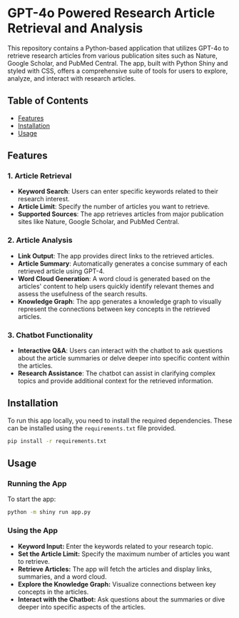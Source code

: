 # GPT-4o Powered Research Article Retrieval and Analysis

This repository contains a Python-based application that utilizes GPT-4o to retrieve research articles from various publication sites such as Nature, Google Scholar, and PubMed Central. The app, built with Python Shiny and styled with CSS, offers a comprehensive suite of tools for users to explore, analyze, and interact with research articles.

## Table of Contents

- [Features](#features)
- [Installation](#installation)
- [Usage](#usage)

## Features

### 1. Article Retrieval

- **Keyword Search**: Users can enter specific keywords related to their research interest.
- **Article Limit**: Specify the number of articles you want to retrieve.
- **Supported Sources**: The app retrieves articles from major publication sites like Nature, Google Scholar, and PubMed Central.

### 2. Article Analysis

- **Link Output**: The app provides direct links to the retrieved articles.
- **Article Summary**: Automatically generates a concise summary of each retrieved article using GPT-4.
- **Word Cloud Generation**: A word cloud is generated based on the articles' content to help users quickly identify relevant themes and assess the usefulness of the search results.
- **Knowledge Graph**: The app generates a knowledge graph to visually represent the connections between key concepts in the retrieved articles.

### 3. Chatbot Functionality

- **Interactive Q&A**: Users can interact with the chatbot to ask questions about the article summaries or delve deeper into specific content within the articles.
- **Research Assistance**: The chatbot can assist in clarifying complex topics and provide additional context for the retrieved information.

## Installation

To run this app locally, you need to install the required dependencies. These can be installed using the `requirements.txt` file provided.

```bash
pip install -r requirements.txt
```

## Usage

### Running the App
To start the app:

```bash
python -m shiny run app.py
```

### Using the App
- **Keyword Input:** Enter the keywords related to your research topic.
- **Set the Article Limit:** Specify the maximum number of articles you want to retrieve.
- **Retrieve Articles:** The app will fetch the articles and display links, summaries, and a word cloud.
- **Explore the Knowledge Graph:** Visualize connections between key concepts in the articles.
- **Interact with the Chatbot:** Ask questions about the summaries or dive deeper into specific aspects of the articles.
